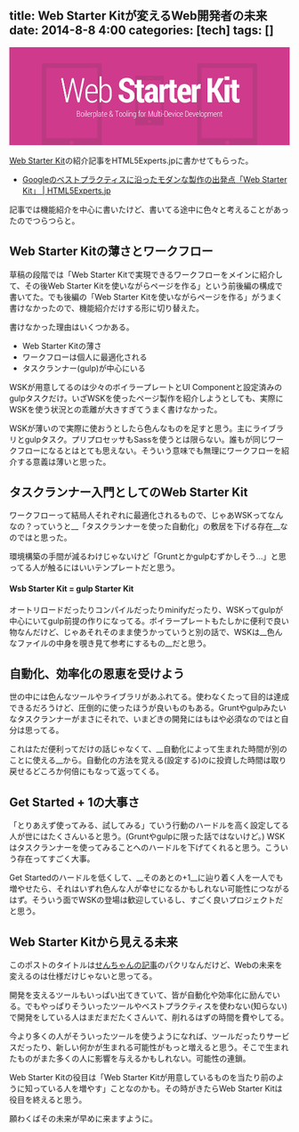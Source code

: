 title: Web Starter Kitが変えるWeb開発者の未来
date: 2014-8-8 4:00
categories: [tech]
tags: []
---

![Web Starter Kit](/img/photo/2014-08-08.png)

[Web Starter Kit](https://developers.google.com/web/starter-kit/)の紹介記事をHTML5Experts.jpに書かせてもらった。

* [Googleのベストプラクティスに沿ったモダンな製作の出発点「Web Starter Kit」 | HTML5Experts.jp](http://html5experts.jp/nakajmg/8931/)

記事では機能紹介を中心に書いたけど、書いてる途中に色々と考えることがあったのでつらつらと。

<!-- more -->

## Web Starter Kitの薄さとワークフロー

草稿の段階では「Web Starter Kitで実現できるワークフローをメインに紹介して、その後Web Starter Kitを使いながらページを作る」という前後編の構成で書いてた。でも後編の「Web Starter Kitを使いながらページを作る」がうまく書けなかったので、機能紹介だけする形に切り替えた。

書けなかった理由はいくつかある。

* Web Starter Kitの薄さ
* ワークフローは個人に最適化される
* タスクランナー(gulp)が中心にいる

WSKが用意してるのは少々のボイラープレートとUI Componentと設定済みのgulpタスクだけ。いざWSKを使ったページ製作を紹介しようとしても、実際にWSKを使う状況との乖離が大きすぎてうまく書けなかった。

WSKが薄いので実際に使おうとしたら色んなものを足すと思う。主にライブラリとgulpタスク。プリプロセッサもSassを使うとは限らない。誰もが同じワークフローになるとはとても思えない。そういう意味でも無理にワークフローを紹介する意義は薄いと思った。


## タスクランナー入門としてのWeb Starter Kit

ワークフローって結局人それぞれに最適化されるもので、じゃあWSKってなんなの？っていうと__「タスクランナーを使った自動化」の敷居を下げる存在__なのではと思った。

環境構築の手間が減るわけじゃないけど「Gruntとかgulpむずかしそう…」と思ってる人が触るにはいいテンプレートだと思う。

#### Wsb Starter Kit = gulp Starter Kit

オートリロードだったりコンパイルだったりminifyだったり、WSKってgulpが中心にいてgulp前提の作りになってる。ボイラープレートもたしかに便利で良い物なんだけど、じゃあそれそのまま使うかっていうと別の話で、WSKは__色んなファイルの中身を覗き見て参考にするもの__だと思う。


## 自動化、効率化の恩恵を受けよう

世の中には色んなツールやライブラリがあふれてる。使わなくたって目的は達成できるだろうけど、圧倒的に使ったほうが良いものもある。Gruntやgulpみたいなタスクランナーがまさにそれで、いまどきの開発にはもはや必須なのではと自分は思ってる。

これはただ便利ってだけの話じゃなくて、__自動化によって生まれた時間が別のことに使える__から。自動化の方法を覚える(設定する)のに投資した時間は取り戻せるどころか何倍にもなって返ってくる。

## Get Started + 1の大事さ

「とりあえず使ってみる、試してみる」ていう行動のハードルを高く設定してる人が世にはたくさんいると思う。(Gruntやgulpに限った話ではないけど。) WSKはタスクランナーを使ってみることへのハードルを下げてくれると思う。こういう存在ってすごく大事。

Get Startedのハードルを低くして、__そのあとの+1__に辿り着く人を一人でも増やせたら、それはいずれ色んな人が幸せになるかもしれない可能性につながるはず。そういう面でWSKの登場は歓迎しているし、すごく良いプロジェクトだと思う。

## Web Starter Kitから見える未来

このポストのタイトルは[せんちゃんの記事](http://html5experts.jp/1000ch/8906/)のパクリなんだけど、Webの未来を変えるのは仕様だけじゃないと思ってる。

開発を支えるツールもいっぱい出てきていて、皆が自動化や効率化に励んでいる。でもやっぱりそういったツールやベストプラクティスを使わない(知らない)で開発をしている人はまだまだたくさんいて、削れるはずの時間を費やしてる。

今より多くの人がそういったツールを使うようになれば、ツールだったりサービスだったり、新しい何かが生まれる可能性がもっと増えると思う。そこで生まれたものがまた多くの人に影響を与えるかもしれない。可能性の連鎖。

Web Starter Kitの役目は「Web Starter Kitが用意しているものを当たり前のように知っている人を増やす」ことなのかも。その時がきたらWeb Starter Kitは役目を終えると思う。

願わくばその未来が早めに来ますように。
